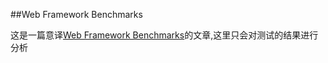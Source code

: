 ##Web Framework Benchmarks

这是一篇意译[Web Framework Benchmarks](http://www.techempower.com/benchmarks/#section=intro)的文章,这里只会对测试的结果进行分析


